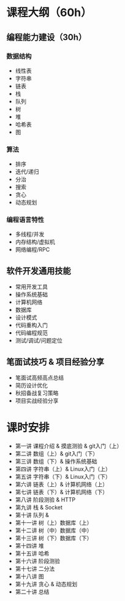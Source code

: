 # 课程大纲（60h）

## 编程能力建设（30h）

### 数据结构

* 线性表
* 字符串
* 链表
* 栈
* 队列
* 树
* 堆
* 哈希表
* 图

### 算法

* 排序
* 迭代/递归
* 分治
* 搜索
* 贪心
* 动态规划

### 编程语言特性

* 多线程/并发
* 内存结构/虚拟机
* 网络编程/RPC

## 软件开发通用技能

* 常用开发工具
* 操作系统基础
* 计算机网络
* 数据库
* 设计模式
* 代码重构入门
* 代码编程规范
* 测试/调试/问题定位

## 笔面试技巧 & 项目经验分享

* 笔面试高频高点总结
* 简历设计优化
* 秋招备战复习策略
* 项目实战经验分享

# 课时安排

* 第一讲 课程介绍 & 摸底测验 & git入门（上）
* 第二讲 数组（上）& git入门（下）
* 第三讲 数组（下）& 操作系统基础
* 第四讲 字符串（上）& Linux入门（上）
* 第五讲 字符串（下）& Linux入门（下）
* 第六讲 链表（上）& 计算机网络（上）
* 第七讲 链表（下）& 计算机网络（下）
* 第八讲 阶段测验 & HTTP
* 第九讲 栈 & Socket
* 第十讲 队列 & 
* 第十一讲 树（上）数据库（上）
* 第十二讲 树（中）数据库（中）
* 第十三讲 树（下）数据库（下）
* 第十四讲 堆
* 第十五讲 哈希
* 第十六讲 阶段测验
* 第十七讲 二分法
* 第十八讲 图
* 第十九讲 贪心 & 动态规划
* 第二十讲 总结
